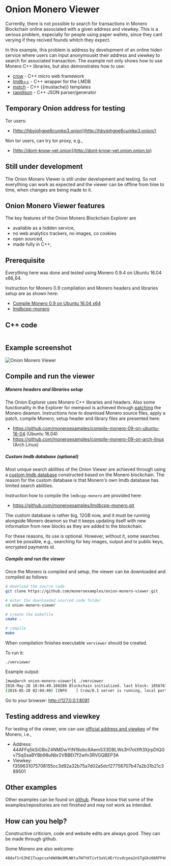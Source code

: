 # Onion Monero Viewer

Currently, there is not possible to search for transactions in Monero Blockchain
online associated with a given address and viewkey. This is a serious problem,
especially for people using paper wallets, since they cant verying if they recived
founds whitch they expect.

In this example, this problem is address by development of an online hiden service
where users can input anonymouskt their address and viewkey to search for
associated transaction. The example not only shows how to use Monero C++ libraries,
 but also demonstrates how to use:

 - [crow](https://github.com/ipkn/crow) - C++ micro web framework
 - [lmdb++](https://github.com/bendiken/lmdbxx) - C++ wrapper for the LMDB
 - [mstch](https://github.com/no1msd/mstch) - C++ {{mustache}} templates
 - [rapidjson](https://github.com/miloyip/rapidjson) - C++ JSON parser/generator


## Temporary Onion address for testing

Tor users:

 - [http://hbyjphgpe6cumkp3.onion](http://hbyjphgpe6cumkp3.onion/)

Non tor users, can try tor proxy, e.g.,

 - [http://dont-know-yet.onion](http://dont-know-yet.onion.onion.to)

## Still under development

The Onion Monero Viewer is still under development and testing.
So not everything can work as expected and the viewer can be offline from time
to time, when changes are being made to it.

## Onion Monero Viewer features

The key features of the Onion Monero Blockchain Explorer are

 - available as a hidden service,
 - no web analytics trackers, no images, co cookies
 - open sourced,
 - made fully in C++,
 
## Prerequisite

Everything here was done and tested using Monero 0.9.4 on Ubuntu 16.04 x86_64.

Instruction for Monero 0.9 compilation and Monero headers and libraries setup are
as shown here:
 - [Compile Monero 0.9 on Ubuntu 16.04 x64](https://github.com/moneroexamples/compile-monero-09-on-ubuntu-16-04)
 - [lmdbcpp-monero](https://github.com/moneroexamples/lmdbcpp-monero.git)

## C++ code

```c++

```

## Example screenshot

![Onion Monero Viewer](https://raw.githubusercontent.com/moneroexamples/onion-monero-viewer/master/screenshot/screenshot2.jpg)


## Compile and run the viewer

##### Monero headers and libraries setup

The Onion Explorer uses Monero C++ libraries and headers. Also some functionality
 in the Explorer for mempool is achieved through [patching](https://github.com/moneroexamples/compile-monero-09-on-ubuntu-16-04/blob/master/res/tx_blob_to_tx_info.patch)
 the Monero deamon.
 Instructions how to download Monero source files, apply a patch, compile  Monero,
 setup header and library files are presented here:

- https://github.com/moneroexamples/compile-monero-09-on-ubuntu-16-04 (Ubuntu 16.04)
- https://github.com/moneroexamples/compile-monero-09-on-arch-linux (Arch Linux)


##### Custom lmdb database (optional)

Most unique search abilities of the Onion Viewer are achieved through using
a [custom lmdb database](https://github.com/moneroexamples/lmdbcpp-monero.git) constructed based on the Monero blockchain.
The reason for the custom database is that Monero's own lmdb database has limited
search abilities. 

Instruction how to compile the `lmdbcpp-monero` are provided here:

 - https://github.com/moneroexamples/lmdbcpp-monero.git

The custom database is rather big, 12GB now, and it must be running alongside Monero deamon
 so that it keeps updating itself with new information from new blocks as they are added
  to the blockchain.

For these reasons, its use is optional. However, without it, some searches wont be possible,
e.g., searching for key images, output and tx public keys, encrypted payments id.

##### Compile and run the viewer
Once the Monero is compiled and setup, the viewer can be downloaded and compiled
as follows:

```bash
# download the source code
git clone https://github.com/moneroexamples/onion-monero-viewer.git

# enter the downloaded sourced code folder
cd onion-monero-viewer

# create the makefile
cmake .

# compile
make
```

When compilation finishes executable `xmrviewer` should be created.

To run it:
```
./xmrviewer
```

Example output:

```bash
[mwo@arch onion-monero-viewer]$ ./xmrviewer
2016-May-28 10:04:49.160280 Blockchain initialized. last block: 1056761, d0.h0.m12.s47 time ago, current difficulty: 1517857750
(2016-05-28 02:04:49) [INFO    ] Crow/0.1 server is running, local port 8081
```

Go to your browser: http://127.0.0.1:8081

## Testing address and viewkey

For testing of the viewer, one can use [official address and viewkey](https://github.com/monero-project/bitmonero#supporting-the-project)
of the Monero, i.e., 

- Address: 44AFFq5kSiGBoZ4NMDwYtN18obc8AemS33DBLWs3H7otXft3XjrpDtQGv7SqSsaBYBb98uNbr2VBBEt7f2wfn3RVGQBEP3A
- Viewkey: f359631075708155cc3d92a32b75a7d02a5dcf27756707b47a2b31b21c389501

## Other examples

Other examples can be found on  [github](https://github.com/moneroexamples?tab=repositories).
Please know that some of the examples/repositories are not
finished and may not work as intended.

## How can you help?

Constructive criticism, code and website edits are always good. They can be made through github.

Some Monero are also welcome:
```
48daf1rG3hE1Txapcsxh6WXNe9MLNKtu7W7tKTivtSoVLHErYzvdcpea2nSTgGkz66RFP4GKVAsTV14v6G3oddBTHfxP6tU
```

